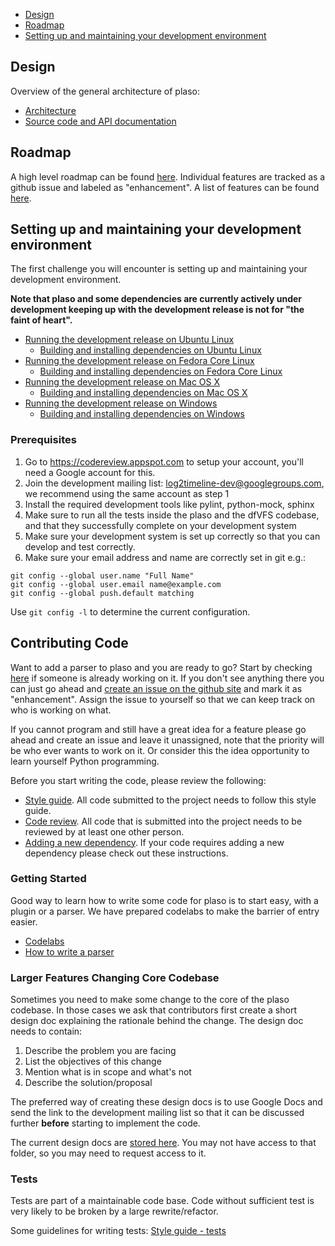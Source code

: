 * [Design](https://github.com/log2timeline/plaso/wiki/Developers-Guide#design)
* [Roadmap](https://github.com/log2timeline/plaso/wiki/Developers-Guide#roadmap)
* [Setting up and maintaining your development environment](https://github.com/log2timeline/plaso/wiki/Developers-Guide#roadmap)

## Design
Overview of the general architecture of plaso:

* [Architecture](https://github.com/log2timeline/plaso/wiki/Internals)
* [Source code and API documentation](http://plaso-api.readthedocs.org/en/latest/modules.html)

## Roadmap

A high level roadmap can be found [here](https://github.com/log2timeline/plaso/wiki/Releases-and-roadmap). Individual features are tracked as a github issue and labeled as "enhancement". A list of features can be found [here](https://github.com/log2timeline/plaso/issues?q=is%3Aopen+is%3Aissue+label%3Aenhancement).

## Setting up and maintaining your development environment
The first challenge you will encounter is setting up and maintaining your development environment.

**Note that plaso and some dependencies are currently actively under development keeping up with the development release is not for "the faint of heart".**

* [Running the development release on Ubuntu Linux](https://github.com/log2timeline/plaso/wiki/Development-release-Ubuntu)
  * [Building and installing dependencies on Ubuntu Linux](https://github.com/log2timeline/plaso/wiki/Dependencies---Ubuntu)
* [Running the development release on Fedora Core Linux](https://github.com/log2timeline/plaso/wiki/Development-release-Fedora-Core)
  * [Building and installing dependencies on Fedora Core Linux](https://github.com/log2timeline/plaso/wiki/Dependencies-Fedora-Core)
* [Running the development release on Mac OS X](https://github.com/log2timeline/plaso/wiki/Development-release-Mac-OS-X)
  * [Building and installing dependencies on Mac OS X](https://github.com/log2timeline/plaso/wiki/Dependencies-Mac-OS-X)
* [Running the development release on Windows](https://github.com/log2timeline/plaso/wiki/Development-release-Windows)
  * [Building and installing dependencies on Windows](https://github.com/log2timeline/plaso/wiki/Dependencies-Windows)

### Prerequisites

1. Go to https://codereview.appspot.com to setup your account, you'll need a Google account for this.
2. Join the development mailing list: [log2timeline-dev@googlegroups.com](https://groups.google.com/forum/?fromgroups#!forum/log2timeline-dev), we recommend using the same account as step 1
2. Install the required development tools like pylint, python-mock, sphinx
3. Make sure to run all the tests inside the plaso and the dfVFS codebase, and that they successfully complete on your development system
4. Make sure your development system is set up correctly so that you can develop and test correctly.
5. Make sure your email address and name are correctly set in git e.g.:
```
git config --global user.name "Full Name"
git config --global user.email name@example.com
git config --global push.default matching
```

Use `git config -l` to determine the current configuration.

## Contributing Code

Want to add a parser to plaso and you are ready to go? Start by checking [here](https://github.com/log2timeline/plaso/issues?q=is%3Aopen+is%3Aissue+label%3Aenhancement) if someone is already working on it. If you don't see anything there you can just go ahead and [create an issue on the github site](https://github.com/log2timeline/plaso/issues) and mark it as "enhancement". Assign the issue to yourself so that we can keep track on who is working on what.

If you cannot program and still have a great idea for a feature please go ahead and create an issue and leave it unassigned, note that the priority will be who ever wants to work on it. Or consider this the idea opportunity to learn yourself Python programming.

Before you start writing the code, please review the following:

* [Style guide](https://github.com/log2timeline/plaso/wiki/Style-guide). All code submitted to the project needs to follow this style guide.
* [Code review](https://github.com/log2timeline/plaso/wiki/Codereview). All code that is submitted into the project needs to be reviewed by at least one other person.
* [Adding a new dependency](https://github.com/log2timeline/plaso/wiki/Adding-a-new-dependency). If your code requires adding a new dependency please check out these instructions.

### Getting Started

Good way to learn how to write some code for plaso is to start easy, with a plugin or a parser. We have prepared codelabs to make the barrier of entry easier.

* [Codelabs](https://github.com/log2timeline/codelabs/wiki)
* [How to write a parser](https://sites.google.com/a/kiddaland.net/plaso/developer/parsers)

### Larger Features Changing Core Codebase

Sometimes you need to make some change to the core of the plaso codebase. In those cases we ask that contributors first create a short design doc explaining the rationale behind the change. The design doc needs to contain:

1. Describe the problem you are facing
2. List the objectives of this change
3. Mention what is in scope and what's not
4. Describe the solution/proposal

The preferred way of creating these design docs is to use Google Docs and send the link to the development mailing list so that it can be discussed further **before** starting to implement the code.

The current design docs are [stored here](https://drive.google.com/folderview?id=0B3fBvzttpiiSQW16cFhNTUtXVGM&usp=sharing). You may not have access to that folder, so you may need to request access to it.

### Tests

Tests are part of a maintainable code base. Code without sufficient test is very likely to be broken by a large rewrite/refactor.

Some guidelines for writing tests: [Style guide - tests](https://github.com/log2timeline/plaso/wiki/Style-guide#tests)
